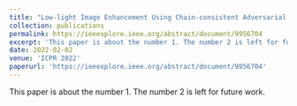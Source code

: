 ```yaml
---
title: "Low-light Image Enhancement Using Chain-consistent Adversarial Networks"
collection: publications
permalink: https://ieeexplore.ieee.org/abstract/document/9956704
excerpt: 'This paper is about the number 1. The number 2 is left for future work.'
date: 2022-02-02
venue: 'ICPR 2022'
paperurl: 'https://ieeexplore.ieee.org/abstract/document/9956704'
---
```

This paper is about the number 1. The number 2 is left for future work.

<!-- [Download paper here](http://academicpages.github.io/files/paper1.pdf)

Recommended citation: Your Name, You. (2009). "Paper Title Number 1." <i>Journal 1</i>. 1(1). -->
